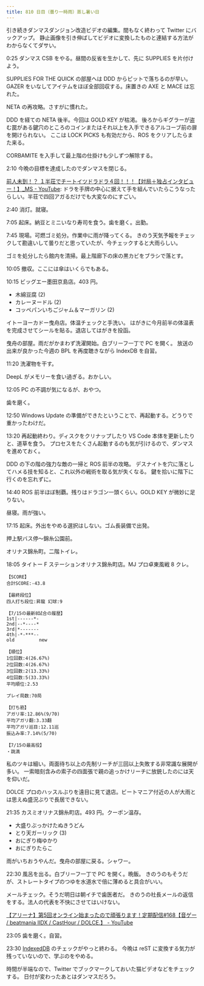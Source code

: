 ```yaml
---
title: 810 日目（曇り一時雨）蒸し暑い日
---
```


引き続きダンマスダンジョン改造ビデオの編集。間もなく終わって Twitter にバックアップ。
静止画像を引き伸ばしてビデオに変換したものと連結する方法がわからなくてダサい。

0:25 ダンマス CSB をやる。昼間の反省を生かして、先に SUPPLIES を片付けよう。

SUPPLIES FOR THE QUICK の部屋へは DDD からピットで落ちるのが早い。
GAZER をいなしてアイテムをほぼ全部回収する。床置きの AXE と MACE は忘れた。

NETA の再攻略。さすがに慣れた。

DDD を経ての NETA 後半。今回は GOLD KEY が枯渇。
後ろからギグラーが盗む罠がある鍵穴のところのコインまたはそれ以上を入手できるアルコーブ前の扉を開けられない。
ここは LOCK PICKS も有効だから、ROS をクリアしたらまた来る。

CORBAMITE を入手して最上階の仕掛けも少しずつ解除する。

2:10 今晩の目標を達成したのでダンマスを閉じる。

[前人未到！？ １半荘でチートイツドラドラ４回！！！【対局＋独占インタビュー！】_MS - YouTube](https://www.youtube.com/watch?v=ebZzNYdKW1w):
ドラを手牌の中心に据えて手を組んでいたらこうなったらしい。半荘で四回アガるだけでも大変なのにすごい。

2:40 消灯。就寝。

7:05 起床。納豆とミニいなり寿司を食う。歯を磨く。出勤。

7:45 現場。可燃ゴミ処分。作業中に雨が降ってくる。
きのう天気予報をチェックして勘違いして曇りだと思っていたが、今チェックすると大雨らしい。

ゴミを処分したら館内を清掃。最上階廊下の床の黒カビをブラシで落とす。

10:05 撤収。ここには傘はいくらでもある。

10:15 ビッグエー墨田京島店。403 円。

* 木綿豆腐 (2)
* カレーヌードル (2)
* コッペパンいちごジャム＆マーガリン (2)

イトーヨーカドー曳舟店。体温チェックと手洗い。
はがきに今月前半の体温表を完成させてシールを貼る。退店してはがきを投函。

曳舟の部屋。雨だがかまわず洗濯開始。白ブリーフ一丁で PC を開く。
放送の出来が良かった今週の BPL を再度聴きながら IndexDB を自習。

11:20 洗濯物を干す。

DeepL がメモリーを食い過ぎる。おかしい。

12:05 PC の不調が気になるが、おやつ。

歯を磨く。

12:50 Windows Update の準備ができたということで、再起動する。どうりで重かったわけだ。

13:20 再起動終わり。ディスクをクリナップしたり VS Code 本体を更新したりと、道草を食う。
プロセスをたくさん起動するのも気が引けるので、ダンマスを進めておく。

DDD の下の階の強力な敵の一掃と ROS 前半の攻略。
デスナイトを穴に落としてハメる技を知ると、これ以外の戦術を取る気が失くなる。
鍵を拾いに階下に行くのを忘れずに。

14:40 ROS 前半ほぼ制覇。残りはドラゴン一頭くらい。GOLD KEY が微妙に足りない。

昼寝。雨が強い。

17:15 起床。外出をやめる選択はしない。ゴム長装備で出発。

押上駅バス停～錦糸公園前。

オリナス錦糸町。二階トイレ。

18:05 タイトー F ステーションオリナス錦糸町店。MJ プロ卓東風戦 8 クレ。

```text
【SCORE】
合計SCORE:-43.8

【最終段位】
四人打ち段位:昇龍 幻球:9

【7/15の最新8試合の履歴】
1st|------*-
2nd|--*----*
3rd|*-------
4th|-*-***--
old         new

【順位】
1位回数:4(26.67%)
2位回数:4(26.67%)
3位回数:2(13.33%)
4位回数:5(33.33%)
平均順位:2.53

プレイ局数:70局

【打ち筋】
アガリ率:12.86%(9/70)
平均アガリ翻:3.33翻
平均アガリ巡目:12.11巡
振込み率:7.14%(5/70)

【7/15の最高役】
・跳満
```

私のツキは細い。両面待ち以上の先制リーチが三回以上失敗する非常識な展開が多い。
一索暗刻含みの索子の四面張で親の追っかけリーチに放銃したのには天を仰いだ。

DOLCE プロのハッスルぶりを遠目に見て退店。ビートマニア付近の人が大雨とは思えぬ盛況ぶりで長居できない。

21:35 カスミオリナス錦糸町店。493 円。クーポン温存。

* 大盛りぶっかけたぬきうどん
* とり天ガーリック (3)
* おにぎり梅ゆかり
* おにぎりたらこ

雨がいちおうやんだ。曳舟の部屋に戻る。シャワー。

22:30 風呂を出る。白ブリーフ一丁で PC を開く。晩飯。
きのうのもそうだが、ストレートタイプのつゆを水道水で倍に薄めると具合がいい。

メールチェック。そうだ明日は朝イチで歯医者だ。
きのうの社長メールの返信をする。法人の代表を不快にさせてはいけない。

[【アリーナ】第5回オンライン始まったので頑張ります！定期配信&#x23;168【音ゲー / beatmania IIDX / CastHour / DOLCE.】 - YouTube](https://www.youtube.com/watch?v=Grjd9-lSJ8g)

23:05 歯を磨く。自習。

23:30 [IndexedDB](https://javascript.info/indexeddb) のチェックがやっと終わる。
今晩は reST に変換する気力が残っていないので、学ぶのをやめる。

時間が半端なので、Twitter でブックマークしておいた猫ビデオなどをチェックする。
日付が変わったあとはダンマスだろう。
